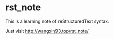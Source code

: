# rst_note
This is a learning note of reStructuredText syntax.

Just visit <http://wangxin93.top/rst_note/>
